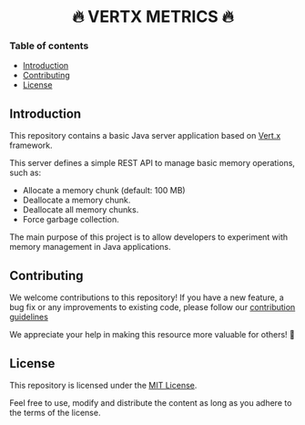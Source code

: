 <h1 align="center"> 🔥 VERTX METRICS 🔥</h1>

### Table of contents

- [Introduction](#introduction)
- [Contributing](#contributing)
- [License](#license)

## Introduction

This repository contains a basic Java server application based on [Vert.x](https://vertx.io/) framework.

This server defines a simple REST API to manage basic memory operations, such as:

- Allocate a memory chunk (default: 100 MB)
- Deallocate a memory chunk.
- Deallocate all memory chunks.
- Force garbage collection.

The main purpose of this project is to allow developers to experiment with memory management in Java applications.

## Contributing

We welcome contributions to this repository! If you have a new feature, a bug fix or any improvements to existing code,
please follow our [contribution guidelines](./CONTRIBUTING.md)

We appreciate your help in making this resource more valuable for others! 🙂

## License

This repository is licensed under the [MIT License](./LICENSE).

Feel free to use, modify and distribute the content as long as you adhere to the terms of the license.
